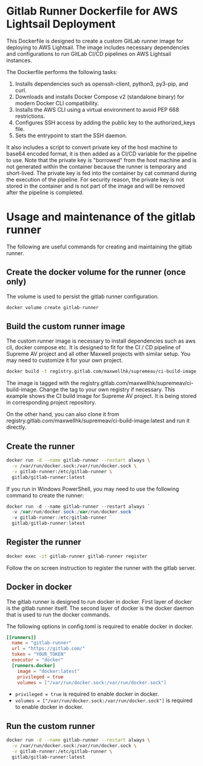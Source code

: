 # Gitlab Runner Dockerfile for AWS Lightsail Deployment

This Dockerfile is designed to create a custom GitLab runner image for deploying to AWS Lightsail. The image includes necessary dependencies and configurations to run GitLab CI/CD pipelines on AWS Lightsail instances.

The Dockerfile performs the following tasks:
1. Installs dependencies such as openssh-client, python3, py3-pip, and curl.
2. Downloads and installs Docker Compose v2 (standalone binary) for modern Docker CLI compatibility.
3. Installs the AWS CLI using a virtual environment to avoid PEP 668 restrictions.
4. Configures SSH access by adding the public key to the authorized_keys file.
5. Sets the entrypoint to start the SSH daemon.

It also includes a script to convert private key of the host machine to base64 encoded format, it is then added as a CI/CD variable for the pipeline to use. Note that the private key is "borrowed" from the host machine and is not generated within the container because the runner is temporary and short-lived. The private key is fed into the container by cat command during the execution of the pipeline. For security reason, the private key is not stored in the container and is not part of the image and will be removed after the pipeline is completed.

# Usage and maintenance of the gitlab runner
The following are useful commands for creating and maintaining the gitlab runner.

## Create the docker volume for the runner (once only)

The volume is used to persist the gitlab runner configuration.
```bash
docker volume create gitlab-runner
```
## Build the custom runner image
The custom runner image is necessary to install dependencies such as aws cli, docker compose etc. It is designed to fit for the CI / CD pipeline of Supreme AV project and all other Maxwell projects with similar setup. You may need to customize it for your own project.

```bash
docker build -t registry.gitlab.com/maxwellhk/supremeav/ci-build-image -f ./aws.runner.dockerfile .
```
The image is tagged with the registry.gitlab.com/maxwellhk/supremeav/ci-build-image. Change the tag to your own registry if necessary. This example shows the CI build image for Supreme AV project. It is being stored in corresponding project repository. 

On the other hand, you can also clone it from registry.gitlab.com/maxwellhk/supremeav/ci-build-image:latest and run it directly.

## Create the runner
```bash
docker run -d --name gitlab-runner --restart always \
  -v /var/run/docker.sock:/var/run/docker.sock \
  -v gitlab-runner:/etc/gitlab-runner \
  gitlab/gitlab-runner:latest
```

If you run in Windows PowerShell, you may need to use the following command to create the runner:
```powershell
docker run -d --name gitlab-runner --restart always `
  -v /var/run/docker.sock:/var/run/docker.sock `
  -v gitlab-runner:/etc/gitlab-runner `
  gitlab/gitlab-runner:latest
```

## Register the runner
```bash
docker exec -it gitlab-runner gitlab-runner register
```

Follow the on screen instruction to register the runner with the gitlab server.

## Docker in docker
The gitlab runner is designed to run docker in docker. First layer of docker is the gitlab runner itself. The second layer of docker is the docker daemon that is used to run the docker commands. 

The following options in config.toml is required to enable docker in docker.

```toml
[[runners]]
  name = "gitlab-runner"
  url = "https://gitlab.com/"
  token = "YOUR_TOKEN"
  executor = "docker"
  [runners.docker]
    image = "docker:latest"
    privileged = true
    volumes = ["/var/run/docker.sock:/var/run/docker.sock"]
```

- `privileged = true` is required to enable docker in docker.
- `volumes = ["/var/run/docker.sock:/var/run/docker.sock"]` is required to enable docker in docker.

## Run the custom runner
```bash
docker run -d --name gitlab-runner --restart always \
  -v /var/run/docker.sock:/var/run/docker.sock \
  -v gitlab-runner:/etc/gitlab-runner \
  gitlab/gitlab-runner:latest
```
